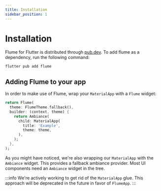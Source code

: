 ```yaml
---
title: Installation
sidebar_position: 1
---
```


# Installation

Flume for Flutter is distributed through [pub.dev](https://pub.dev/packages/flume). To add flume as a dependency, run the following command:

```bash title=bash
flutter pub add flume
```

## Adding Flume to your app

In order to make use of Flume, wrap your `MaterialApp` with a `Flume` widget:

```dart title=app.dart
return Flume(
  theme: FlumeTheme.fallback(),
  builder: (context, theme) {
    return Ambiance(
      child: MaterialApp(
        title: 'Example',
        theme: theme,
      ),
    );
  },
);
```

As you might have noticed, we're also wrapping our `MaterialApp` with the `Ambiance` widget. This provides a fallback ambiance provider. Most UI components need an `Ambiance` widget in the tree.

:::info
We're actively working to get rid of the `MaterialApp` glue. This approach will be deprecated in the future in favor of `FlumeApp`.
:::
